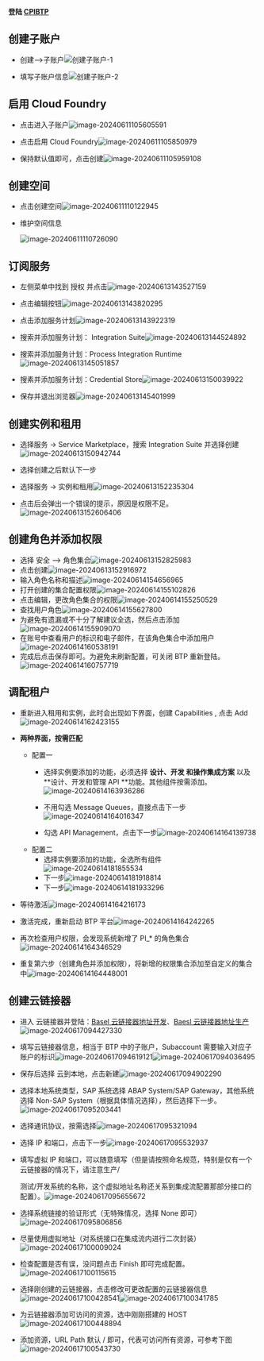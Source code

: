 **登陆 [CPIBTP](https://cockpit.cn40.platform.sapcloud.cn/cockpit)**

## 创建子账户

- 创建-->子账户![创建子账户-1](https://picture-bj.oss-cn-beijing.aliyuncs.com/pciture/image-20240611103249041.png)

- 填写子账户信息![创建子账户-2](https://picture-bj.oss-cn-beijing.aliyuncs.com/pciture/image-20240611105255399.png)

 

## 启用 Cloud Foundry

- 点击进入子账户![image-20240611105605591](https://picture-bj.oss-cn-beijing.aliyuncs.com/pciture/image-20240611105605591.png)

- 点击启用 Cloud Foundry![image-20240611105850979](https://picture-bj.oss-cn-beijing.aliyuncs.com/pciture/image-20240611105850979.png)

- 保持默认值即可，点击创建![image-20240611105959108](https://picture-bj.oss-cn-beijing.aliyuncs.com/pciture/image-20240611105959108.png)

## 创建空间

- 点击创建空间![image-20240611110122945](https://picture-bj.oss-cn-beijing.aliyuncs.com/pciture/image-20240611110122945.png)

- 维护空间信息

  ![image-20240611110726090](https://picture-bj.oss-cn-beijing.aliyuncs.com/pciture/image-20240611110726090.png)

## 订阅服务

- 左侧菜单中找到 授权 并点击![image-20240613143527159](https://picture-bj.oss-cn-beijing.aliyuncs.com/pciture/image-20240613143527159.png)

- 点击编辑按钮![image-20240613143820295](https://picture-bj.oss-cn-beijing.aliyuncs.com/pciture/image-20240613143820295.png)

- 点击添加服务计划![image-20240613143922319](https://picture-bj.oss-cn-beijing.aliyuncs.com/pciture/image-20240613143922319.png)

- 搜索并添加服务计划： Integration Suite![image-20240613144524892](https://picture-bj.oss-cn-beijing.aliyuncs.com/pciture/image-20240613144524892.png)

- 搜索并添加服务计划：Process Integration Runtime![image-20240613145051857](https://picture-bj.oss-cn-beijing.aliyuncs.com/pciture/image-20240613145051857.png)

- 搜素并添加服务计划：Credential Store![image-20240613150039922](https://picture-bj.oss-cn-beijing.aliyuncs.com/pciture/image-20240613150039922.png)

- 保存并退出浏览器![image-20240613145401999](https://picture-bj.oss-cn-beijing.aliyuncs.com/pciture/image-20240613145401999.png)

## 创建实例和租用

- 选择服务 -> Service Marketplace，搜索 Integration Suite 并选择创建![image-20240613150942744](https://picture-bj.oss-cn-beijing.aliyuncs.com/pciture/image-20240613150942744.png)

- 选择创建之后默认下一步

- 选择服务 -> 实例和租用![image-20240613152235304](https://picture-bj.oss-cn-beijing.aliyuncs.com/pciture/image-20240613152235304.png)

- 点击后会弹出一个错误的提示，原因是权限不足。![image-20240613152606406](https://picture-bj.oss-cn-beijing.aliyuncs.com/pciture/image-20240613152606406.png)

## 创建角色并添加权限

- 选择 安全 --> 角色集合![image-20240613152825983](https://picture-bj.oss-cn-beijing.aliyuncs.com/pciture/image-20240613152825983.png)
- 点击创建![image-20240613152916972](https://picture-bj.oss-cn-beijing.aliyuncs.com/pciture/image-20240613152916972.png)
- 输入角色名称和描述![image-20240614154656965](https://picture-bj.oss-cn-beijing.aliyuncs.com/pciture/image-20240614154656965.png)
- 打开创建的集合配置权限![image-20240614155102826](https://picture-bj.oss-cn-beijing.aliyuncs.com/pciture/image-20240614155102826.png)
- 点击编辑，更改角色集合的权限![image-20240614155250529](https://picture-bj.oss-cn-beijing.aliyuncs.com/pciture/image-20240614155250529.png)
- 查找用户角色![image-20240614155627800](https://picture-bj.oss-cn-beijing.aliyuncs.com/pciture/image-20240614155627800.png)
- 为避免有遗漏或不十分了解建议全选，然后点击添加![image-20240614155909070](https://picture-bj.oss-cn-beijing.aliyuncs.com/pciture/image-20240614155909070.png)
- 在账号中查看用户的标识和电子邮件，在该角色集合中添加用户![image-20240614160538191](https://picture-bj.oss-cn-beijing.aliyuncs.com/pciture/image-20240614160538191.png)
- 完成后点击保存即可。为避免未刷新配置，可关闭 BTP 重新登陆。![image-20240614160757719](https://picture-bj.oss-cn-beijing.aliyuncs.com/pciture/image-20240614160757719.png)

## 调配租户

- 重新进入租用和实例，此时会出现如下界面，创建 Capabilities , 点击 Add![image-20240614162423155](https://picture-bj.oss-cn-beijing.aliyuncs.com/pciture/image-20240614162423155.png)
- **两种界面，按需匹配**
   - 配置一
      - 选择实例要添加的功能，必须选择 **设计、开发 和操作集成方案** 以及 **设计、开发和管理 API **功能。其他组件按需添加。![image-20240614163936286](https://picture-bj.oss-cn-beijing.aliyuncs.com/pciture/image-20240614163936286.png)
      - 不用勾选 Message Queues，直接点击下一步![image-20240614164016347](https://picture-bj.oss-cn-beijing.aliyuncs.com/pciture/image-20240614164016347.png)

      - 勾选 API Management，点击下一步![image-20240614164139738](https://picture-bj.oss-cn-beijing.aliyuncs.com/pciture/image-20240614164139738.png)
   - 配置二
      - 选择实例要添加的功能，全选所有组件![image-20240614181855534](https://picture-bj.oss-cn-beijing.aliyuncs.com/pciture/image-20240614181855534.png)
      - 下一步![image-20240614181918814](https://picture-bj.oss-cn-beijing.aliyuncs.com/pciture/image-20240614181918814.png)
      - 下一步![image-20240614181933296](https://picture-bj.oss-cn-beijing.aliyuncs.com/pciture/image-20240614181933296.png)

- 等待激活![image-20240614164216173](https://picture-bj.oss-cn-beijing.aliyuncs.com/pciture/image-20240614164216173.png)
- 激活完成，重新启动 BTP 平台![image-20240614164242265](https://picture-bj.oss-cn-beijing.aliyuncs.com/pciture/image-20240614164242265.png)
- 再次检查用户权限，会发现系统新增了 PI_* 的角色集合![image-20240614164346529](https://picture-bj.oss-cn-beijing.aliyuncs.com/pciture/image-20240614164346529.png)
- 重复第六步（创建角色并添加权限），将新增的权限集合添加至自定义的集合中![image-20240614164448001](https://picture-bj.oss-cn-beijing.aliyuncs.com/pciture/image-20240614164448001.png)

## 创建云链接器

- 进入 云链接器并登陆：[Basel 云链接器地址开发](https://vhbexdclcc01.sap.baesl.com:8443)、[Baesl 云链接器地址生产](https://vhbexpclcc01.sap.baesl.com:8443)![image-20240617094427330](https://picture-bj.oss-cn-beijing.aliyuncs.com/pciture/image-20240617094427330.png)

- 填写云链接器信息，相当于 BTP 中的子账户，Subaccount 需要输入对应子账户的标识![image-20240617094619121](https://picture-bj.oss-cn-beijing.aliyuncs.com/pciture/image-20240617094619121.png)![image-20240617094036495](https://picture-bj.oss-cn-beijing.aliyuncs.com/pciture/image-20240617094036495.png)

- 保存后选择 云到本地，点击新建![image-20240617094902290](https://picture-bj.oss-cn-beijing.aliyuncs.com/pciture/image-20240617094902290.png)

- 选择本地系统类型，SAP 系统选择 ABAP System/SAP Gateway，其他系统选择 Non-SAP System（根据具体情况选择），然后选择下一步。![image-20240617095203441](https://picture-bj.oss-cn-beijing.aliyuncs.com/pciture/image-20240617095203441.png)

- 选择通讯协议，按需选择![image-20240617095321094](https://picture-bj.oss-cn-beijing.aliyuncs.com/pciture/image-20240617095321094.png)

- 选择 IP 和端口，点击下一步![image-20240617095532937](https://picture-bj.oss-cn-beijing.aliyuncs.com/pciture/image-20240617095532937.png)

- 填写虚拟 IP 和端口，可以随意填写（但是请按照命名规范，特别是仅有一个云链接器的情况下，请注意生产/

   测试/开发系统的名称，这个虚拟地址名称还关系到集成流配置那部分接口的配置）。![image-20240617095655672](https://picture-bj.oss-cn-beijing.aliyuncs.com/pciture/image-20240617095655672.png)

- 选择系统链接的验证形式（无特殊情况，选择 None 即可）![image-20240617095806856](https://picture-bj.oss-cn-beijing.aliyuncs.com/pciture/image-20240617095806856.png)

- 尽量使用虚拟地址（对系统接口在集成流内进行二次封装）![image-20240617100009024](https://picture-bj.oss-cn-beijing.aliyuncs.com/pciture/image-20240617100009024.png)
- 检查配置是否有误，没问题点击 Finish 即可完成配置。![image-20240617100115615](https://picture-bj.oss-cn-beijing.aliyuncs.com/pciture/image-20240617100115615.png)
- 选择刚创建的云链接器，点击修改可更改配置的云链接器信息![image-20240617100428541](https://picture-bj.oss-cn-beijing.aliyuncs.com/pciture/image-20240617100428541.png)![image-20240617100341785](https://picture-bj.oss-cn-beijing.aliyuncs.com/pciture/image-20240617100341785.png)

- 为云链接器添加可访问的资源，选中刚刚搭建的 HOST![image-20240617100448894](https://picture-bj.oss-cn-beijing.aliyuncs.com/pciture/image-20240617100448894.png)
- 添加资源，URL Path 默认 / 即可，代表可访问所有资源，可参考下图![image-20240617100543730](https://picture-bj.oss-cn-beijing.aliyuncs.com/pciture/image-20240617100543730.png)
